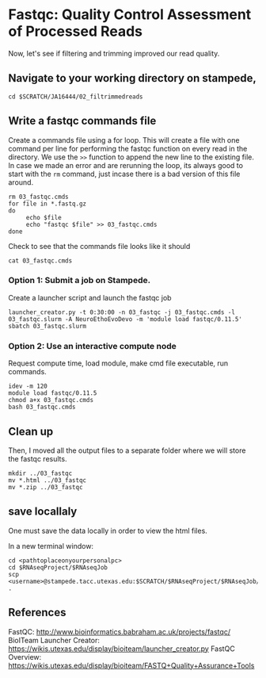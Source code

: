 # Fastqc: Quality Control Assessment of Processed Reads

Now, let's see if filtering and trimming improved our read quality.

## Navigate to your working directory on stampede, 

~~~ {.bash}
cd $SCRATCH/JA16444/02_filtrimmedreads
~~~

## Write a fastqc commands file 

Create a commands file using a for loop. This will create a file with one command per line for performing the fastqc function on every read in the directory. We use the `>>` function to append the new line to the existing file. In case we made an error and are rerunning the loop, its always good to start with the `rm` command, just incase there is a bad version of this file around.

~~~ {.bash}
rm 03_fastqc.cmds 
for file in *.fastq.gz
do
     echo $file
     echo "fastqc $file" >> 03_fastqc.cmds
done
~~~

Check to see that the commands file looks like it should

~~~ {.bash}
cat 03_fastqc.cmds
~~~

### Option 1: Submit a job on Stampede.
Create a launcher script and launch the fastqc job

~~~ {.bash}
launcher_creator.py -t 0:30:00 -n 03_fastqc -j 03_fastqc.cmds -l 03_fastqc.slurm -A NeuroEthoEvoDevo -m 'module load fastqc/0.11.5'
sbatch 03_fastqc.slurm
~~~

### Option 2: Use an interactive compute node
Request compute time, load module, make cmd file executable, run commands.

~~~ {.bash}
idev -m 120
module load fastqc/0.11.5
chmod a+x 03_fastqc.cmds
bash 03_fastqc.cmds
~~~

## Clean up

Then, I moved all the output files to a separate folder where we will store the fastqc results.

~~~ {.bash}
mkdir ../03_fastqc
mv *.html ../03_fastqc
mv *.zip ../03_fastqc
~~~

## save locallaly

One must save the data locally in order to view the html files. 

In a new terminal window:

~~~ {.bash}
cd <pathtoplaceonyourpersonalpc>
cd $RNAseqProject/$RNAseqJob
scp <username>@stampede.tacc.utexas.edu:$SCRATCH/$RNAseqProject/$RNAseqJob/03_fastqc/*html .
~~~

## References
FastQC: http://www.bioinformatics.babraham.ac.uk/projects/fastqc/
BioITeam Launcher Creator: https://wikis.utexas.edu/display/bioiteam/launcher_creator.py
FastQC Overview: https://wikis.utexas.edu/display/bioiteam/FASTQ+Quality+Assurance+Tools
